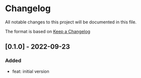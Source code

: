 # Changelog
All notable changes to this project will be documented in this file.

The format is based on [Keep a Changelog](https://keepachangelog.com/en/1.0.0/)

## [0.1.0] - 2022-09-23
### Added
- feat: initial version
